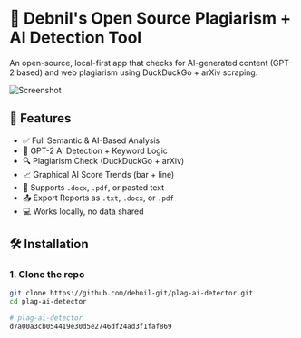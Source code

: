 
# 🧠 Debnil's Open Source Plagiarism + AI Detection Tool

An open-source, local-first app that checks for AI-generated content (GPT-2 based) and web plagiarism using DuckDuckGo + arXiv scraping.

![Screenshot](./preview.png)

## 🚀 Features

- ✅ Full Semantic & AI-Based Analysis
- 🧠 GPT-2 AI Detection + Keyword Logic
- 🔍 Plagiarism Check (DuckDuckGo + arXiv)
- 📈 Graphical AI Score Trends (bar + line)
- 📝 Supports `.docx`, `.pdf`, or pasted text
- 📤 Export Reports as `.txt`, `.docx`, or `.pdf`
- 💻 Works locally, no data shared



## 🛠 Installation

### 1. Clone the repo

```bash
git clone https://github.com/debnil-git/plag-ai-detector.git
cd plag-ai-detector

# plag-ai-detector
d7a00a3cb054419e30d5e2746df24ad3f1faf869
